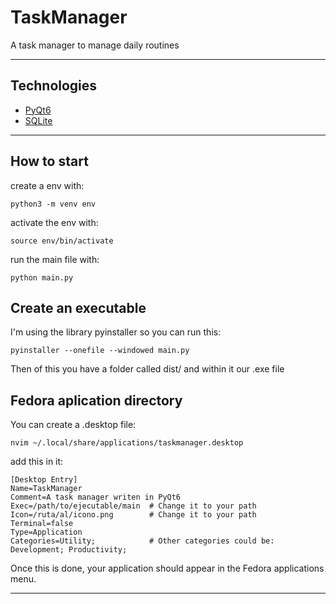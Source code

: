 # TaskManager
A task manager to manage daily routines

---

## Technologies

- [PyQt6](https://www.riverbankcomputing.com/static/Docs/PyQt6/)
- [SQLite](https://www.sqlite.org/)

---

## How to start

create a env with:
```
python3 -m venv env
```
activate the env with:
```
source env/bin/activate
```
run the main file with:
```
python main.py
```

## Create an executable

I'm using the library pyinstaller so you can run this:
```
pyinstaller --onefile --windowed main.py
```
Then of this you have a folder called dist/ and within it our .exe file

## Fedora aplication directory

You can create a .desktop file:
```
nvim ~/.local/share/applications/taskmanager.desktop
```
add this in it:
```
[Desktop Entry]
Name=TaskManager
Comment=A task manager writen in PyQt6
Exec=/path/to/ejecutable/main  # Change it to your path
Icon=/ruta/al/icono.png        # Change it to your path
Terminal=false
Type=Application
Categories=Utility;            # Other categories could be: Development; Productivity;

```
Once this is done, your application should appear in the Fedora applications menu.

---
